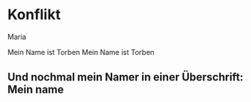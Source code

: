 # Konflikt

Maria

Mein Name ist Torben
Mein Name ist Torben

## Und nochmal mein Namer in einer Überschrift: Mein name
